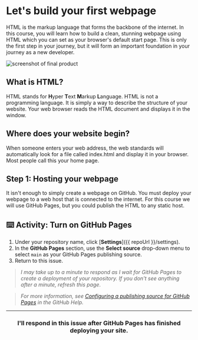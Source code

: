# Let's build your first webpage

HTML is the markup language that forms the backbone of the internet. In this course, you will learn how to build a clean, stunning webpage using HTML which you can set as your browser's default start page. This is only the first step in your journey, but it will form an important foundation in your journey as a new developer.

![screenshot of final product](https://user-images.githubusercontent.com/16547949/41006151-5e97deee-68ee-11e8-8b52-84f38cd3e567.png)

## What is HTML?

HTML stands for **H**yper **T**ext **M**arkup **L**anguage. HTML is not a programming language. It is simply a way to describe the structure of your website. Your web browser reads the HTML document and displays it in the window.

## Where does your website begin?

When someone enters your web address, the web standards will automatically look for a file called index.html and display it in your browser. Most people call this your home page.

## Step 1: Hosting your webpage

It isn't enough to simply create a webpage on GitHub. You must deploy your webpage to a web host that is connected to the internet. For this course we will use GitHub Pages, but you could publish the HTML to any static host.

## :keyboard: Activity: Turn on GitHub Pages

1. Under your repository name, click [**Settings**]({{ repoUrl }}/settings).
1. In the **GitHub Pages** section, use the **Select source** drop-down menu to select `main` as your GitHub Pages publishing source.
1. Return to this issue.

> _I may take up to a minute to respond as I wait for GitHub Pages to create a deployment of your repository. If you don't see anything after a minute, refresh this page_.

> _For more information, see [Configuring a publishing source for GitHub Pages](https://help.github.com/articles/configuring-a-publishing-source-for-github-pages/) in the GitHub Help._

<hr>
<h3 align="center">I'll respond in this issue after GitHub Pages has finished deploying your site.</h3>
